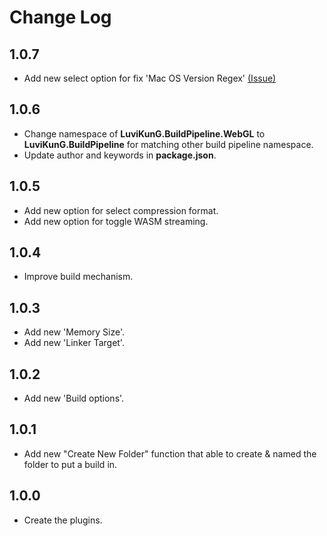 # Change Log

## 1.0.7

- Add new select option for fix 'Mac OS Version Regex' [(Issue)](https://issuetracker.unity3d.com/issues/unity-webgl-builds-do-not-run-on-macos-big-sur)

## 1.0.6

- Change namespace of **LuviKunG.BuildPipeline.WebGL** to **LuviKunG.BuildPipeline** for matching other build pipeline namespace.
- Update author and keywords in **package.json**.

## 1.0.5

- Add new option for select compression format.
- Add new option for toggle WASM streaming.

## 1.0.4

- Improve build mechanism.

## 1.0.3

- Add new 'Memory Size'.
- Add new 'Linker Target'.

## 1.0.2

- Add new 'Build options'.

## 1.0.1

- Add new "Create New Folder" function that able to create & named the folder to put a build in.

## 1.0.0

- Create the plugins.
